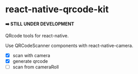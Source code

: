 # react-native-qrcode-kit

**➡️  STILL UNDER DEVELOPMENT**

QRcode tools for react-native.

Use QRCodeScanner components with react-native-camera.

- [x] scan with camera
- [x] generate qrcode
- [ ] scan from cameraRoll
